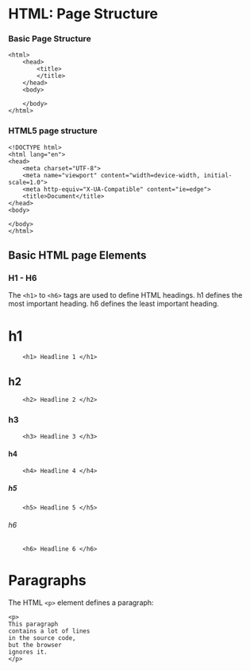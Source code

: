 # HTML: Page Structure

### Basic Page Structure
```
<html>
    <head>
        <title>
        </title>
    </head>
    <body>

    </body>
</html>
```

### HTML5 page structure

```
<!DOCTYPE html>
<html lang="en">
<head>
    <meta charset="UTF-8">
    <meta name="viewport" content="width=device-width, initial-scale=1.0">
    <meta http-equiv="X-UA-Compatible" content="ie=edge">
    <title>Document</title>
</head>
<body>
    
</body>
</html>
```
## Basic HTML page Elements
### H1 - H6
The `<h1>` to `<h6>` tags are used to define HTML headings.
h1 defines the most important heading. h6 defines the least important heading.



# h1
```
    <h1> Headline 1 </h1>
```

## h2
```
    <h2> Headline 2 </h2>
```

### h3
```
    <h3> Headline 3 </h3>
```

#### h4
```
    <h4> Headline 4 </h4>
```

##### h5
```
    <h5> Headline 5 </h5>
```

###### h6
```
    <h6> Headline 6 </h6>
```

# Paragraphs
The HTML `<p>` element defines a paragraph:
```
<p>
This paragraph
contains a lot of lines
in the source code,
but the browser 
ignores it.
</p>

```